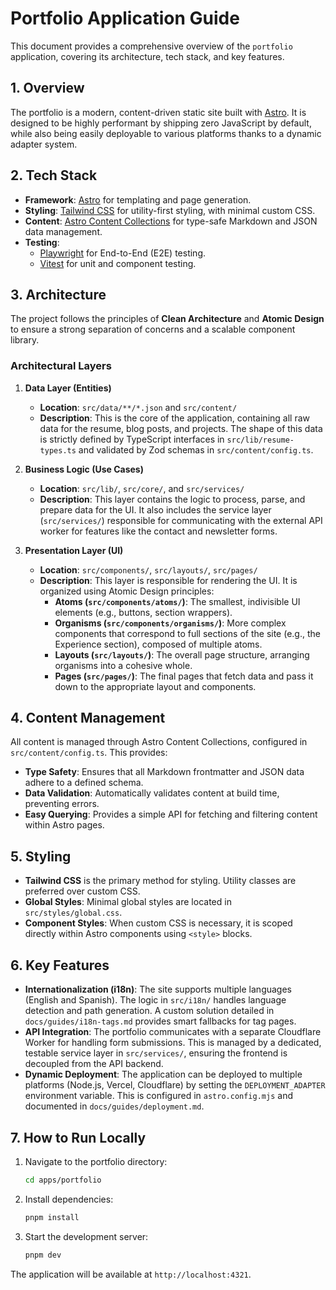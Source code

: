 # Portfolio Application Guide

This document provides a comprehensive overview of the `portfolio` application, covering its architecture, tech stack, and key features.

## 1. Overview

The portfolio is a modern, content-driven static site built with [Astro](https://astro.build/). It is designed to be highly performant by shipping zero JavaScript by default, while also being easily deployable to various platforms thanks to a dynamic adapter system.

## 2. Tech Stack

-   **Framework**: [Astro](https://astro.build/) for templating and page generation.
-   **Styling**: [Tailwind CSS](https://tailwindcss.com/) for utility-first styling, with minimal custom CSS.
-   **Content**: [Astro Content Collections](https://docs.astro.build/en/guides/content-collections/) for type-safe Markdown and JSON data management.
-   **Testing**:
    -   [Playwright](https://playwright.dev/) for End-to-End (E2E) testing.
    -   [Vitest](https://vitest.dev/) for unit and component testing.

## 3. Architecture

The project follows the principles of **Clean Architecture** and **Atomic Design** to ensure a strong separation of concerns and a scalable component library.

### Architectural Layers

1.  **Data Layer (Entities)**
    -   **Location**: `src/data/**/*.json` and `src/content/`
    -   **Description**: This is the core of the application, containing all raw data for the resume, blog posts, and projects. The shape of this data is strictly defined by TypeScript interfaces in `src/lib/resume-types.ts` and validated by Zod schemas in `src/content/config.ts`.

2.  **Business Logic (Use Cases)**
    -   **Location**: `src/lib/`, `src/core/`, and `src/services/`
    -   **Description**: This layer contains the logic to process, parse, and prepare data for the UI. It also includes the service layer (`src/services/`) responsible for communicating with the external API worker for features like the contact and newsletter forms.

3.  **Presentation Layer (UI)**
    -   **Location**: `src/components/`, `src/layouts/`, `src/pages/`
    -   **Description**: This layer is responsible for rendering the UI. It is organized using Atomic Design principles:
        -   **Atoms (`src/components/atoms/`)**: The smallest, indivisible UI elements (e.g., buttons, section wrappers).
        -   **Organisms (`src/components/organisms/`)**: More complex components that correspond to full sections of the site (e.g., the Experience section), composed of multiple atoms.
        -   **Layouts (`src/layouts/`)**: The overall page structure, arranging organisms into a cohesive whole.
        -   **Pages (`src/pages/`)**: The final pages that fetch data and pass it down to the appropriate layout and components.

## 4. Content Management

All content is managed through Astro Content Collections, configured in `src/content/config.ts`. This provides:
-   **Type Safety**: Ensures that all Markdown frontmatter and JSON data adhere to a defined schema.
-   **Data Validation**: Automatically validates content at build time, preventing errors.
-   **Easy Querying**: Provides a simple API for fetching and filtering content within Astro pages.

## 5. Styling

-   **Tailwind CSS** is the primary method for styling. Utility classes are preferred over custom CSS.
-   **Global Styles**: Minimal global styles are located in `src/styles/global.css`.
-   **Component Styles**: When custom CSS is necessary, it is scoped directly within Astro components using `<style>` blocks.

## 6. Key Features

-   **Internationalization (i18n)**: The site supports multiple languages (English and Spanish). The logic in `src/i18n/` handles language detection and path generation. A custom solution detailed in `docs/guides/i18n-tags.md` provides smart fallbacks for tag pages.
-   **API Integration**: The portfolio communicates with a separate Cloudflare Worker for handling form submissions. This is managed by a dedicated, testable service layer in `src/services/`, ensuring the frontend is decoupled from the API backend.
-   **Dynamic Deployment**: The application can be deployed to multiple platforms (Node.js, Vercel, Cloudflare) by setting the `DEPLOYMENT_ADAPTER` environment variable. This is configured in `astro.config.mjs` and documented in `docs/guides/deployment.md`.

## 7. How to Run Locally

1.  Navigate to the portfolio directory:
    ```bash
    cd apps/portfolio
    ```
2.  Install dependencies:
    ```bash
    pnpm install
    ```
3.  Start the development server:
    ```bash
    pnpm dev
    ```

The application will be available at `http://localhost:4321`.

